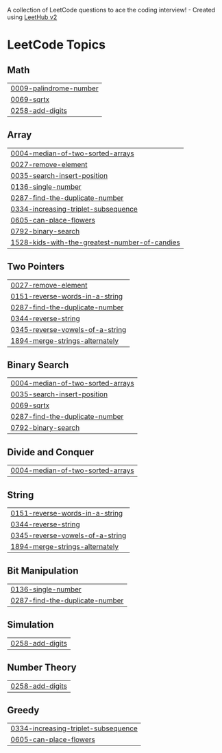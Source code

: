 A collection of LeetCode questions to ace the coding interview! - Created using [LeetHub v2](https://github.com/arunbhardwaj/LeetHub-2.0)
<!---LeetCode Topics Start-->
# LeetCode Topics
## Math
|  |
| ------- |
| [0009-palindrome-number](https://github.com/sumandeka223037/LeetCode/tree/master/0009-palindrome-number) |
| [0069-sqrtx](https://github.com/sumandeka223037/LeetCode/tree/master/0069-sqrtx) |
| [0258-add-digits](https://github.com/sumandeka223037/LeetCode/tree/master/0258-add-digits) |
## Array
|  |
| ------- |
| [0004-median-of-two-sorted-arrays](https://github.com/sumandeka223037/LeetCode/tree/master/0004-median-of-two-sorted-arrays) |
| [0027-remove-element](https://github.com/sumandeka223037/LeetCode/tree/master/0027-remove-element) |
| [0035-search-insert-position](https://github.com/sumandeka223037/LeetCode/tree/master/0035-search-insert-position) |
| [0136-single-number](https://github.com/sumandeka223037/LeetCode/tree/master/0136-single-number) |
| [0287-find-the-duplicate-number](https://github.com/sumandeka223037/LeetCode/tree/master/0287-find-the-duplicate-number) |
| [0334-increasing-triplet-subsequence](https://github.com/sumandeka223037/LeetCode/tree/master/0334-increasing-triplet-subsequence) |
| [0605-can-place-flowers](https://github.com/sumandeka223037/LeetCode/tree/master/0605-can-place-flowers) |
| [0792-binary-search](https://github.com/sumandeka223037/LeetCode/tree/master/0792-binary-search) |
| [1528-kids-with-the-greatest-number-of-candies](https://github.com/sumandeka223037/LeetCode/tree/master/1528-kids-with-the-greatest-number-of-candies) |
## Two Pointers
|  |
| ------- |
| [0027-remove-element](https://github.com/sumandeka223037/LeetCode/tree/master/0027-remove-element) |
| [0151-reverse-words-in-a-string](https://github.com/sumandeka223037/LeetCode/tree/master/0151-reverse-words-in-a-string) |
| [0287-find-the-duplicate-number](https://github.com/sumandeka223037/LeetCode/tree/master/0287-find-the-duplicate-number) |
| [0344-reverse-string](https://github.com/sumandeka223037/LeetCode/tree/master/0344-reverse-string) |
| [0345-reverse-vowels-of-a-string](https://github.com/sumandeka223037/LeetCode/tree/master/0345-reverse-vowels-of-a-string) |
| [1894-merge-strings-alternately](https://github.com/sumandeka223037/LeetCode/tree/master/1894-merge-strings-alternately) |
## Binary Search
|  |
| ------- |
| [0004-median-of-two-sorted-arrays](https://github.com/sumandeka223037/LeetCode/tree/master/0004-median-of-two-sorted-arrays) |
| [0035-search-insert-position](https://github.com/sumandeka223037/LeetCode/tree/master/0035-search-insert-position) |
| [0069-sqrtx](https://github.com/sumandeka223037/LeetCode/tree/master/0069-sqrtx) |
| [0287-find-the-duplicate-number](https://github.com/sumandeka223037/LeetCode/tree/master/0287-find-the-duplicate-number) |
| [0792-binary-search](https://github.com/sumandeka223037/LeetCode/tree/master/0792-binary-search) |
## Divide and Conquer
|  |
| ------- |
| [0004-median-of-two-sorted-arrays](https://github.com/sumandeka223037/LeetCode/tree/master/0004-median-of-two-sorted-arrays) |
## String
|  |
| ------- |
| [0151-reverse-words-in-a-string](https://github.com/sumandeka223037/LeetCode/tree/master/0151-reverse-words-in-a-string) |
| [0344-reverse-string](https://github.com/sumandeka223037/LeetCode/tree/master/0344-reverse-string) |
| [0345-reverse-vowels-of-a-string](https://github.com/sumandeka223037/LeetCode/tree/master/0345-reverse-vowels-of-a-string) |
| [1894-merge-strings-alternately](https://github.com/sumandeka223037/LeetCode/tree/master/1894-merge-strings-alternately) |
## Bit Manipulation
|  |
| ------- |
| [0136-single-number](https://github.com/sumandeka223037/LeetCode/tree/master/0136-single-number) |
| [0287-find-the-duplicate-number](https://github.com/sumandeka223037/LeetCode/tree/master/0287-find-the-duplicate-number) |
## Simulation
|  |
| ------- |
| [0258-add-digits](https://github.com/sumandeka223037/LeetCode/tree/master/0258-add-digits) |
## Number Theory
|  |
| ------- |
| [0258-add-digits](https://github.com/sumandeka223037/LeetCode/tree/master/0258-add-digits) |
## Greedy
|  |
| ------- |
| [0334-increasing-triplet-subsequence](https://github.com/sumandeka223037/LeetCode/tree/master/0334-increasing-triplet-subsequence) |
| [0605-can-place-flowers](https://github.com/sumandeka223037/LeetCode/tree/master/0605-can-place-flowers) |
<!---LeetCode Topics End-->